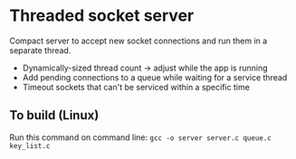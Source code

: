 # Threaded socket server

Compact server to accept new socket connections and run them in a separate thread.

- Dynamically-sized thread count -> adjust while the app is running
- Add pending connections to a queue while waiting for a service thread
- Timeout sockets that can't be serviced within a specific time

## To build (Linux)

Run this command on command line: `gcc -o server server.c queue.c key_list.c`
